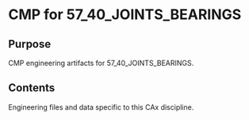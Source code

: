 # CMP for 57_40_JOINTS_BEARINGS

## Purpose
CMP engineering artifacts for 57_40_JOINTS_BEARINGS.

## Contents
Engineering files and data specific to this CAx discipline.
